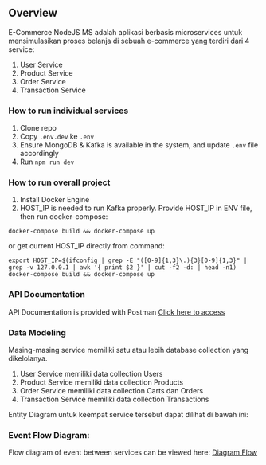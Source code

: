 ## Overview

E-Commerce NodeJS MS adalah aplikasi berbasis microservices untuk mensimulasikan proses belanja di sebuah e-commerce yang terdiri dari 4 service:
1. User Service
2. Product Service
3. Order Service
4. Transaction Service

### How to run individual services
1. Clone repo
2. Copy `.env.dev` ke `.env`
3. Ensure MongoDB & Kafka is available in the system, and update `.env` file accordingly
3. Run `npm run dev`

### How to run overall project
1. Install Docker Engine
2. HOST_IP is needed to run Kafka properly. Provide HOST_IP in ENV file, then run docker-compose:
```
docker-compose build && docker-compose up
```

or get current HOST_IP directly from command:

```
export HOST_IP=$(ifconfig | grep -E "([0-9]{1,3}\.){3}[0-9]{1,3}" | grep -v 127.0.0.1 | awk '{ print $2 }' | cut -f2 -d: | head -n1)
docker-compose build && docker-compose up
```

### API Documentation
API Documentation is provided with Postman [Click here to access](https://documenter.getpostman.com/view/3500918/2s9YeK3pdW)

### Data Modeling
Masing-masing service memiliki satu atau lebih database collection yang dikelolanya.

1. User Service memiliki data collection Users
2. Product Service memiliki data collection Products
3. Order Service memiliki data collection Carts dan Orders
4. Transaction Service memiliki data collection Transactions

Entity Diagram untuk keempat service tersebut dapat dilihat di bawah ini:


### Event Flow Diagram:

Flow diagram of event between services can be viewed here: [Diagram Flow](https://app.diagrams.net/#G1WJJ7qRu0feedbrstCFcY8wexjpPnOLt8)